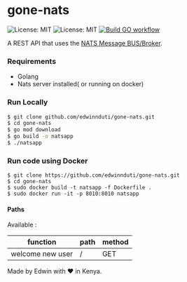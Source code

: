 # gone-nats
![License: MIT](https://img.shields.io/badge/Language-Golang-blue.svg)
![License: MIT](https://img.shields.io/badge/Database-NATS.io-magenta.svg)
[![Build GO workflow](https://github.com/edwinnduti/gone-nats/actions/workflows/deploy.yaml/badge.svg?branch=master)](https://github.com/edwinnduti/gone-nats/actions/workflows/deploy.yaml)

A REST API that uses the [NATS Message BUS/Broker](https://nats.io).

### Requirements
* Golang 
* Nats server installed( or running on docker)

### Run Locally
```bash
$ git clone github.com/edwinnduti/gone-nats.git
$ cd gone-nats
$ go mod download
$ go build -o natsapp
$ ./natsapp
```

 ### Run code using Docker
 ```
 $ git clone https://github.com/edwinnduti/gone-nats.git 
 $ cd gone-nats
 $ sudo docker build -t natsapp -f Dockerfile .
 $ sudo docker run -it -p 8010:8010 natsapp
 ```

#### Paths
Available :

| function              |   path                    |   method  |
|   ----                |   ----                    |   ----    |
| welcome new user           |   /			|	GET    |


Made by Edwin with ❤️ in Kenya.